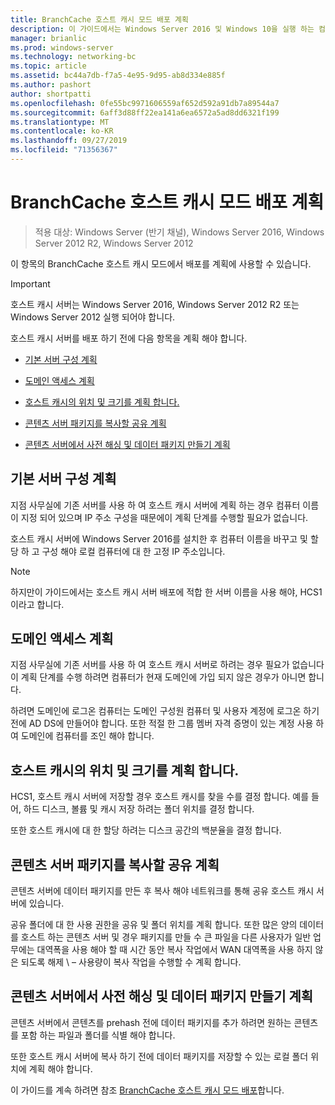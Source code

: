 ```yaml
---
title: BranchCache 호스트 캐시 모드 배포 계획
description: 이 가이드에서는 Windows Server 2016 및 Windows 10을 실행 하는 컴퓨터에서 호스트 캐시 모드로 BranchCache를 배포 하는 방법 지침을 제공
manager: brianlic
ms.prod: windows-server
ms.technology: networking-bc
ms.topic: article
ms.assetid: bc44a7db-f7a5-4e95-9d95-ab8d334e885f
ms.author: pashort
author: shortpatti
ms.openlocfilehash: 0fe55bc9971606559af652d592a91db7a89544a7
ms.sourcegitcommit: 6aff3d88ff22ea141a6ea6572a5ad8dd6321f199
ms.translationtype: MT
ms.contentlocale: ko-KR
ms.lasthandoff: 09/27/2019
ms.locfileid: "71356367"
---
```

# <a name="branchcache-hosted-cache-mode-deployment-planning"></a>BranchCache 호스트 캐시 모드 배포 계획

>적용 대상: Windows Server (반기 채널), Windows Server 2016, Windows Server 2012 R2, Windows Server 2012

이 항목의 BranchCache 호스트 캐시 모드에서 배포를 계획에 사용할 수 있습니다.

>[!IMPORTANT]
>호스트 캐시 서버는 Windows Server 2016, Windows Server 2012 R2 또는 Windows Server 2012 실행 되어야 합니다.

호스트 캐시 서버를 배포 하기 전에 다음 항목을 계획 해야 합니다.

- [기본 서버 구성 계획](#bkmk_basic)

- [도메인 액세스 계획](#bkmk_domain)

- [호스트 캐시의 위치 및 크기를 계획 합니다.](#bkmk_cachelocation)

- [콘텐츠 서버 패키지를 복사할 공유 계획](#bkmk_package)

- [콘텐츠 서버에서 사전 해싱 및 데이터 패키지 만들기 계획](#bkmk_prehash)

## <a name="bkmk_basic"></a>기본 서버 구성 계획
  
지점 사무실에 기존 서버를 사용 하 여 호스트 캐시 서버에 계획 하는 경우 컴퓨터 이름이 지정 되어 있으며 IP 주소 구성을 때문에이 계획 단계를 수행할 필요가 없습니다.

호스트 캐시 서버에 Windows Server 2016를 설치한 후 컴퓨터 이름을 바꾸고 및 할당 하 고 구성 해야 로컬 컴퓨터에 대 한 고정 IP 주소입니다.

>[!NOTE]
>하지만이 가이드에서는 호스트 캐시 서버 배포에 적합 한 서버 이름을 사용 해야, HCS1 이라고 합니다.

## <a name="bkmk_domain"></a>도메인 액세스 계획

지점 사무실에 기존 서버를 사용 하 여 호스트 캐시 서버로 하려는 경우 필요가 없습니다이 계획 단계를 수행 하려면 컴퓨터가 현재 도메인에 가입 되지 않은 경우가 아니면 합니다.
  
하려면 도메인에 로그온 컴퓨터는 도메인 구성원 컴퓨터 및 사용자 계정에 로그온 하기 전에 AD DS에 만들어야 합니다. 또한 적절 한 그룹 멤버 자격 증명이 있는 계정 사용 하 여 도메인에 컴퓨터를 조인 해야 합니다.

## <a name="bkmk_cachelocation"></a>호스트 캐시의 위치 및 크기를 계획 합니다.

HCS1, 호스트 캐시 서버에 저장할 경우 호스트 캐시를 찾을 수를 결정 합니다. 예를 들어, 하드 디스크, 볼륨 및 캐시 저장 하려는 폴더 위치를 결정 합니다.

또한 호스트 캐시에 대 한 할당 하려는 디스크 공간의 백분율을 결정 합니다.

## <a name="bkmk_package"></a>콘텐츠 서버 패키지를 복사할 공유 계획

콘텐츠 서버에 데이터 패키지를 만든 후 복사 해야 네트워크를 통해 공유 호스트 캐시 서버에 있습니다.

공유 폴더에 대 한 사용 권한을 공유 및 폴더 위치를 계획 합니다. 또한 많은 양의 데이터를 호스트 하는 콘텐츠 서버 및 경우 패키지를 만들 수 큰 파일을 다른 사용자가 일반 업무에는 대역폭을 사용 해야 할 때 시간 동안 복사 작업에서 WAN 대역폭을 사용 하지 않은 되도록 해제 \ – 사용량이 복사 작업을 수행할 수 계획 합니다.

## <a name="bkmk_prehash"></a>콘텐츠 서버에서 사전 해싱 및 데이터 패키지 만들기 계획

콘텐츠 서버에서 콘텐츠를 prehash 전에 데이터 패키지를 추가 하려면 원하는 콘텐츠를 포함 하는 파일과 폴더를 식별 해야 합니다. 

또한 호스트 캐시 서버에 복사 하기 전에 데이터 패키지를 저장할 수 있는 로컬 폴더 위치에 계획 해야 합니다.

이 가이드를 계속 하려면 참조 [BranchCache 호스트 캐시 모드 배포](4-Bc-Hcm-Deployment.md)합니다.
